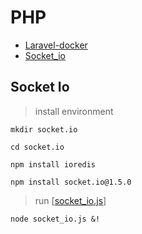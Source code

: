 # PHP

* [Laravel-docker](https://github.com/clotyxf/learningflow/tree/master/php/laravel-docker)
* [Socket_io](#scoket_io)

## Socket Io

>install environment
```
mkdir socket.io

cd socket.io

npm install ioredis

npm install socket.io@1.5.0

```

> run \[[socket_io.js](https://github.com/clotyxf/learningflow/tree/master/php/socket_io.js)\]
```
node socket_io.js &!
```